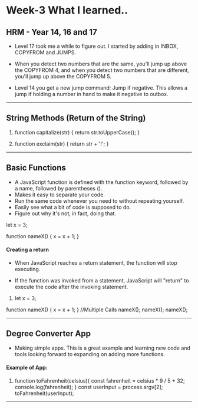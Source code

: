 # Week-3 What I learned..

## HRM - Year 14, 16 and 17

* Level 17 took me a while to figure out. I started by adding in INBOX, COPYFROM and JUMPS.

* When you detect two numbers that are the same, you'll jump up above the COPYFROM 4, and when you detect two numbers that are different, you'll jump up above the COPYFROM 5.

* Level 14 you get a new jump command: Jump if negative. This allows a jump if holding a number in hand to make it negative to outbox.

---

## String Methods (Return of the String)

1. function capitalize(str) {
    return str.toUpperCase();
}

2. function exclaim(str) {
    return str + '!';
}

---

## Basic Functions

* A JavaScript function is defined with the function keyword, followed by a name, followed by parentheses ().
* Makes it easy to separate your code.
* Run the same code whenever you need to without repeating yourself.
* Easily see what a bit of code is supposed to do.
* Figure out why it's not, in fact, doing that.

let x = 3;

function nameX() {
    x = x + 1;
}

#### Creating a return

* When JavaScript reaches a return statement, the function will stop executing.

* If the function was invoked from a statement, JavaScript will "return" to execute the code after the invoking statement.

1. let x = 3;

function nameX() {
    x = x + 1;
}
//Multiple Calls
nameX();
nameX();
nameX();

---

## Degree Converter App

* Making simple apps. This is a great example and learning new code and tools looking forward to expanding on adding more functions.

#### Example of App:

1. function toFahrenheit(celsius){
    const fahrenheit = celsius * 9 / 5 + 32;
    console.log(fahrenheit);
}
const userInput = process.argv[2];
toFahrenheit(userInput);


---
